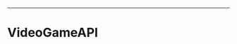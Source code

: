 ------------------------------------------------------------------------------------------------

# VideoGameAPI

